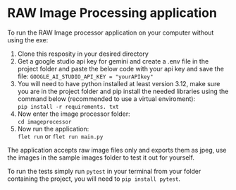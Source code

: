 # RAW Image Processing application
To run the RAW Image processor application on your computer without using the exe:
1. Clone this resposity in your desired directory
2. Get a google studio api key for gemini and create a .env file in the project folder and paste the below code with your api key and save the file:
```GOOGLE_AI_STUDIO_API_KEY = "yourAPIkey"```
3. You will need to have python installed at least version 3.12, make sure you are in the project folder and pip install the needed libraries using the command below (recommended to use a virtual enviroment):<br />
   ```pip install -r requirements. txt```
4. Now enter the image processor folder:<br />
   ```cd imageprocessor```
5. Now run the application:<br />
```flet run``` or ```flet run main.py```

The application accepts raw image files only and exports them as jpeg, use the images in the sample images folder to test it out for yourself.

To run the tests simply run ```pytest``` in your terminal from your folder containing the project, you will need to ```pip install pytest```. 
